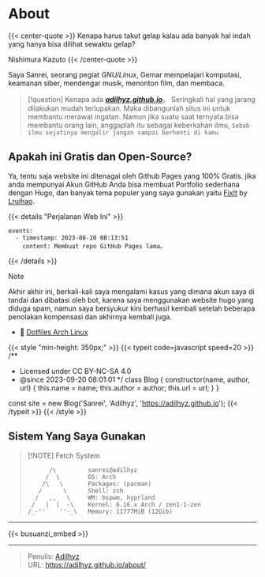 # About


{{< center-quote >}}
Kenapa harus takut gelap kalau ada banyak hal indah yang hanya bisa dilihat sewaktu gelap?

Nishimura Kazuto
{{< /center-quote >}}

Saya Sanrei, seorang pegiat *GNU/Linux*, Gemar mempelajari komputasi, keamanan siber, mendengar musik, menonton film, dan membaca.

> [!question] Kenapa ada _***[adilhyz.github.io](adilhyz.github.io)***_。
> Seringkali hal yang jarang dilakukan mudah terlupakan. Maka dibangunlah situs ini untuk membantu merawat ingatan. Namun jika suatu saat ternyata bisa membantu orang lain, anggaplah itu sebagai keberkahan ilmu, `Sebab ilmu sejatinya mengalir jangan sampai berhenti di kamu`

## Apakah ini Gratis dan Open-Source?

Ya, tentu saja website ini ditenagai oleh Github Pages yang 100% Gratis. jika anda mempunyai Akun GitHub Anda bisa membuat Portfolio sederhana dengan Hugo, dan banyak tema populer yang saya gunakan yaitu [FixIt](https://fixit.lruihao.cn/) by [Lruihao](https://github.com/Lruihao/).


{{< details "Perjalanan Web Ini" >}}
```timeline {reverse=true, animation=true, height="280px"}
events:
  - timestamp: 2023-08-20 08:13:51
    content: Membuat repo GitHub Pages lama。
```
{{< /details >}}

> [!note]
> Akhir akhir ini, berkali-kali saya mengalami kasus yang dimana akun saya di tandai dan dibatasi oleh bot, karena saya menggunakan website hugo yang diduga spam, namun saya bersyukur kini berhasil kembali setelah beberapa penolakan kompensasi dan akhirnya kembali juga.

- 🫶 [Dotfiles Arch Linux](https://github.com/dotfiles-v1)

{{< style "min-height: 350px;" >}}
{{< typeit code=javascript speed=20 >}}
/**
 * Licensed under CC BY-NC-SA 4.0
 * @since 2023-09-20 08:01:01
 */
class Blog {
  constructor(name, author, url) {
    this.name = name;
    this.author = author;
    this.url = url;
  }
}

const site = new Blog('Sanrei', 'Adilhyz', 'https://adilhyz.github.io');
{{< /typeit >}}
{{< /style >}}

## Sistem Yang Saya Gunakan

> [!NOTE] Fetch System
> ``` shell {title="neofetch"}
>       /\         sanrei@adilhyz
>      /  \        OS: Arch
>     /\   \       Packages: (pacman)
>    /      \      Shell: zsh
>   /   ,,   \     WM: bspwm, hyprland
>  /   |  |  -\    Kernel: 6.16.x Arch / zen1-1-zen
> /_-''    ''-_\   Memory: 11777MiB (12Gib)
> ```

---

{{< busuanzi_embed >}}

<!-- markdownlint-disable-file MD004 MD007 MD032 MD036 -->

---

> Penulis: [Adilhyz](https://github.com/adilhyz)  
> URL: https://adilhyz.github.io/about/  

